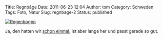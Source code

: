 Title: Regnbåge
Date: 2011-06-23 12:04
Author: tom
Category: Schweden
Tags: Foto, Natur
Slug: regnbage-2
Status: published

[![Regenbogen](/pic/midsommarregnbage_s.jpg "Regenbogen")](/pic/midsommarregnbage_l.jpg)

Ja, den hatten wir [schon
einmal](http://www.fiket.de/2006/06/29/regnbage/), ist aber lange her
und passt gerade so gut.

